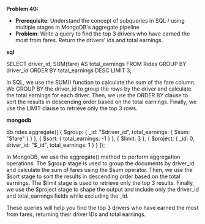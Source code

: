 **Problem 40:**

- **Prerequisite**: Understand the concept of subqueries in SQL / using multiple stages in MongoDB's aggregate pipeline
- **Problem**: Write a query to find the top 3 drivers who have earned the most from fares. Return the drivers' ids and total earnings.


**sql**

SELECT driver_id, SUM(fare) AS total_earnings FROM Rides GROUP BY driver_id ORDER BY total_earnings DESC LIMIT 3;

In SQL, we use the SUM() function to calculate the sum of the fare column. We GROUP BY the driver_id to group the rows by the driver and calculate the total earnings for each driver. Then, we use the ORDER BY clause to sort the results in descending order based on the total earnings. Finally, we use the LIMIT clause to retrieve only the top 3 rows.

**mongodb**

db.rides.aggregate([
  {
    $group: {
      _id: "$driver_id",
      total_earnings: { $sum: "$fare" }
    }
  },
  {
    $sort: { total_earnings: -1 }
  },
  {
    $limit: 3
  },
  {
    $project: {
      _id: 0,
      driver_id: "$_id",
      total_earnings: 1
    }
  }
]);

In MongoDB, we use the aggregate() method to perform aggregation operations. The $group stage is used to group the documents by driver_id and calculate the sum of fares using the $sum operator. Then, we use the $sort stage to sort the results in descending order based on the total earnings. The $limit stage is used to retrieve only the top 3 results. Finally, we use the $project stage to shape the output and include only the driver_id and total_earnings fields while excluding the _id.

These queries will help you find the top 3 drivers who have earned the most from fares, returning their driver IDs and total earnings.
